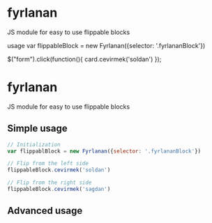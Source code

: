 # fyrlanan
JS module for easy to use flippable blocks

usage
var flippableBlock = new Fyrlanan({selector: '.fyrlananBlock'})

$("form").click(function(){
  card.cevirmek('soldan')
});

<h1>fyrlanan</h1>

<p>JS module for easy to use flippable blocks</p>

<h2>Simple usage</h2>

```javascript
// Initialization
var flippablBlock = new Fyrlanan({selector: '.fyrlananBlock'})

// Flip from the left side
flippableBlock.cevirmek('soldan')

// Flip from the right side
flippableBlock.cevirmek('sagdan')
```

<h2>Advanced usage</h2>
<pre>

</pre>




